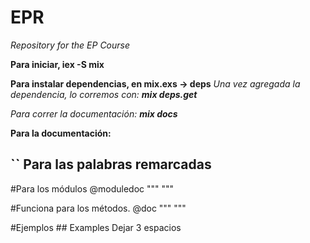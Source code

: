 # EPR

*Repository for the EP Course*

**Para iniciar, iex -S mix**

**Para instalar dependencias, en mix.exs -> deps**
*Una vez agregada la dependencia, lo corremos con: **mix deps.get***

*Para correr la documentación: **mix docs***

**Para la documentación:**

## `` Para las palabras remarcadas
#Para los módulos
@moduledoc """
"""

#Funciona para los métodos.
@doc """
"""

#Ejemplos
    ## Examples
        Dejar 3 espacios
